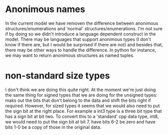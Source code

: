 ﻿# Anonimous names
In the current model we have removen the difference between anonimous structures/enumerations and 'normal' structures/enumerations. I'm not sure if by doing so we didn't introduce a language dependent construct in the model. 
There may be languages that support anonimous types (I don't know if there are, but I would be surprised if there are not) and besides that, there may be other ways to handle the difference. In python for instance, we may want to return anonimous structures as named tuples.
# non-standard size types
I don't think we are doing this quite right. At the moment we're just doing the same thing for signed types that we are doing for the unsigned types: maks out the bits that don't belong to the data and shift the bits right if required. However, for sized types it seems that we would also need to put the sign bit at the right place.
For example a int3 type is a three bit type that has a sign bit at bit two. To convert this to a 'standard' cpp data type, int8, we would need to put the sign bit at bit 7, have bits 6-2 be zero and have bits 1-0 be a copy of those in the original data.